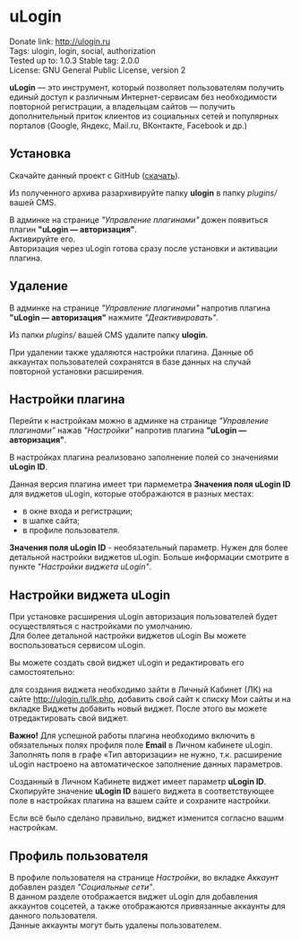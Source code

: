 # uLogin

Donate link: http://ulogin.ru  
Tags: ulogin, login, social, authorization  
Tested up to: 1.0.3
Stable tag: 2.0.0  
License: GNU General Public License, version 2  

**uLogin** — это инструмент, который позволяет пользователям получить единый доступ к различным Интернет-сервисам без необходимости повторной регистрации,
а владельцам сайтов — получить дополнительный приток клиентов из социальных сетей и популярных порталов (Google, Яндекс, Mail.ru, ВКонтакте, Facebook и др.)


## Установка

Скачайте данный проект с GitHub ([скачать](https://github.com/ulogin/ulogin-livestreet/archive/master.zip)).  

Из полученного архива разархивируйте папку **ulogin** в папку *plugins/* вашей CMS.

В админке на странице *"Управление плагинами"* дожен появиться плагин **"uLogin — авторизация"**.  
Активируйте его.  
Авторизация через uLogin готова сразу после установки и активации плагина. 


## Удаление

В админке на странице *"Управление плагинами"* напротив плагина **"uLogin — авторизация"** нажмите *"Деактивировать"*.

Из папки *plugins/* вашей CMS удалите папку **ulogin**.  

При удалении также удаляются настройки плагина.
Данные об аккаунтах пользователей сохранятся в базе данных на случай повторной установки расширения.


## Настройки плагина

Перейти к настройкам можно в админке на странице *"Управление плагинами"* нажав *"Настройки"* напротив плагина **"uLogin — авторизация"**.

В настройках плагина реализовано заполнение полей со значениями **uLogin ID**.

Данная версия плагина имеет три пармеметра **Значения поля uLogin ID** для виджетов uLogin, которые отображаются в разных местах:

- в окне входа и регистрации;
- в шапке сайта;
- в профиле пользователя.

**Значения поля uLogin ID** - необязательный параметр. Нужен для более детальной настройки виджетов uLogin. Больше информации смотрите в пункте *"Настройки виджета uLogin"*.


## Настройки виджета uLogin

При установке расширения uLogin авторизация пользователей будет осуществляться с настройками по умолчанию.  
Для более детальной настройки виджетов uLogin Вы можете воспользоваться сервисом uLogin.  

Вы можете создать свой виджет uLogin и редактировать его самостоятельно:

для создания виджета необходимо зайти в Личный Кабинет (ЛК) на сайте http://ulogin.ru/lk.php,
добавить свой сайт к списку Мои сайты и на вкладке Виджеты добавить новый виджет. После этого вы можете отредактировать свой виджет.

**Важно!** Для успешной работы плагина необходимо включить в обязательных полях профиля поле **Еmail** в Личном кабинете uLogin.  
Заполнять поля в графе «Тип авторизации» не нужно, т.к. расширение uLogin настроено на автоматическое заполнение данных параметров.

Созданный в Личном Кабинете виджет имеет параметр **uLogin ID**.  
Скопируйте значение **uLogin ID** вашего виджета в соответствующее поле в настройках плагина на вашем сайте и сохраните настройки.   

Если всё было сделано правильно, виджет изменится согласно вашим настройкам.


## Профиль пользователя

В профиле пользователя на странице *Настройки*, во вкладке *Аккаунт* добавлен раздел *"Социальные сети"*.  
В данном разделе отображается виджет uLogin для добавления аккаунтов соцсетей, 
а также отображаются привязанные аккаунты для данного пользователя.  
Данные аккаунты могут быть удалены пользователем. 
